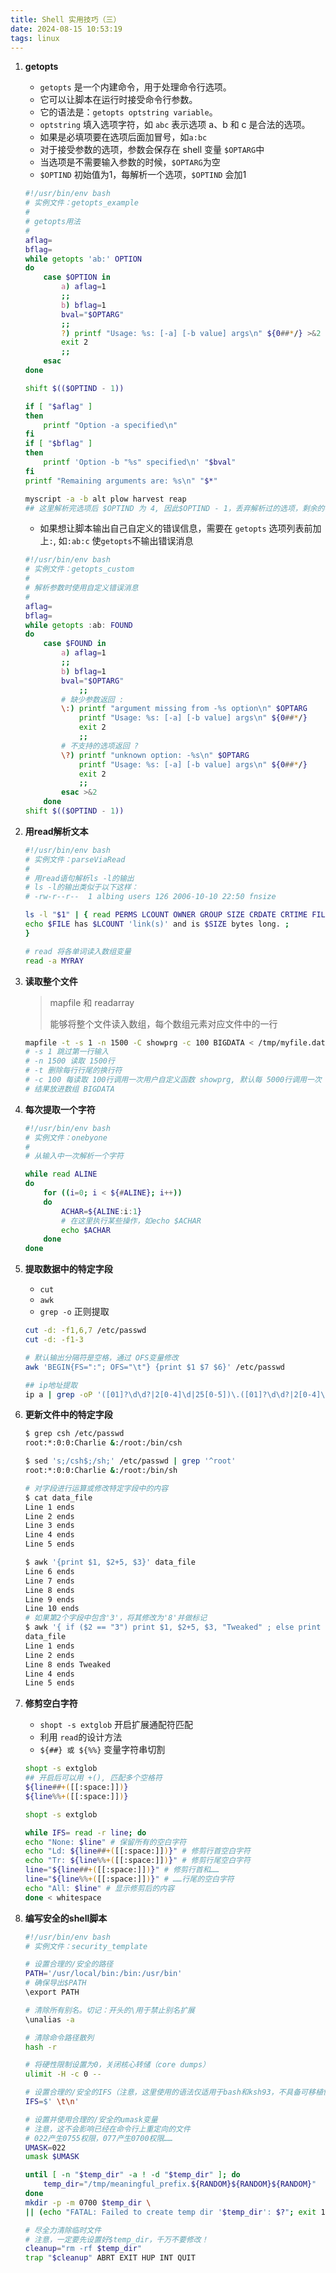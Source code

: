 ```yaml
---
title: Shell 实用技巧（三）
date: 2024-08-15 10:53:19
tags: linux
---
```

1. **getopts**
    - `getopts` 是一个内建命令，用于处理命令行选项。
    - 它可以让脚本在运行时接受命令行参数。
    - 它的语法是：`getopts optstring variable`。
    - `optstring` 填入选项字符，如 `abc` 表示选项 a、b 和 c 是合法的选项。
    - 如果是必填项要在选项后面加冒号，如`a:bc`
    - 对于接受参数的选项，参数会保存在 shell 变量 `$OPTARG`中
    - 当选项是不需要输入参数的时候，`$OPTARG`为空
    - `$OPTIND` 初始值为1，每解析一个选项，`$OPTIND` 会加1
    
    ```bash
    #!/usr/bin/env bash
    # 实例文件：getopts_example
    #
    # getopts用法
    #
    aflag=
    bflag=
    while getopts 'ab:' OPTION
    do
        case $OPTION in
            a) aflag=1
            ;;
            b) bflag=1
            bval="$OPTARG"
            ;;
            ?) printf "Usage: %s: [-a] [-b value] args\n" ${0##*/} >&2
            exit 2
            ;;
        esac
    done

    shift $(($OPTIND - 1))

    if [ "$aflag" ]
    then
        printf "Option -a specified\n"
    fi
    if [ "$bflag" ]
    then
        printf 'Option -b "%s" specified\n' "$bval"
    fi
    printf "Remaining arguments are: %s\n" "$*"

    myscript -a -b alt plow harvest reap
    ## 这里解析完选项后 $OPTIND 为 4, 因此$OPTIND - 1，丢弃解析过的选项，剩余的参数为 plow harvest reap
    ```
    - 如果想让脚本输出自己自定义的错误信息，需要在 `getopts` 选项列表前加上`:`, 如`:ab:c` 使`getopts`不输出错误消息
    ```bash
    #!/usr/bin/env bash
    # 实例文件：getopts_custom
    #
    # 解析参数时使用自定义错误消息
    #
    aflag=
    bflag=
    while getopts :ab: FOUND
    do
        case $FOUND in
            a) aflag=1
            ;;
            b) bflag=1
            bval="$OPTARG"
                ;;
            # 缺少参数返回 :
            \:) printf "argument missing from -%s option\n" $OPTARG
                printf "Usage: %s: [-a] [-b value] args\n" ${0##*/}
                exit 2
                ;;
            # 不支持的选项返回 ?
            \?) printf "unknown option: -%s\n" $OPTARG
                printf "Usage: %s: [-a] [-b value] args\n" ${0##*/}
                exit 2
                ;;
            esac >&2
        done
    shift $(($OPTIND - 1))
    ```
2. **用read解析文本**
    ```bash
    #!/usr/bin/env bash
    # 实例文件：parseViaRead
    #
    # 用read语句解析ls -l的输出
    # ls -l的输出类似于以下这样：
    # -rw-r--r--  1 albing users 126 2006-10-10 22:50 fnsize

    ls -l "$1" | { read PERMS LCOUNT OWNER GROUP SIZE CRDATE CRTIME FILE ;
    echo $FILE has $LCOUNT 'link(s)' and is $SIZE bytes long. ;
    }

    # read 将各单词读入数组变量
    read -a MYRAY
    ```

3. **读取整个文件**
    > mapfile 和 readarray
    >
    > 能够将整个文件读入数组，每个数组元素对应文件中的一行

    ```bash
    mapfile -t -s 1 -n 1500 -C showprg -c 100 BIGDATA < /tmp/myfile.data
    # -s 1 跳过第一行输入
    # -n 1500 读取 1500行
    # -t 删除每行行尾的换行符
    # -c 100 每读取 100行调用一次用户自定义函数 showprg, 默认每 5000行调用一次
    # 结果放进数组 BIGDATA
    ```

4. **每次提取一个字符**
    ```bash
    #!/usr/bin/env bash
    # 实例文件：onebyone
    #
    # 从输入中一次解析一个字符

    while read ALINE
    do
        for ((i=0; i < ${#ALINE}; i++))
        do
            ACHAR=${ALINE:i:1}
            # 在这里执行某些操作，如echo $ACHAR
            echo $ACHAR
        done
    done
    ```
5. **提取数据中的特定字段**

    - `cut`
    - `awk`
    - `grep -o` 正则提取

    ```bash
    cut -d: -f1,6,7 /etc/passwd
    cut -d: -f1-3

    # 默认输出分隔符是空格，通过 OFS变量修改
    awk 'BEGIN{FS=":"; OFS="\t"} {print $1 $7 $6}' /etc/passwd

    ## ip地址提取
    ip a | grep -oP '([01]?\d\d?|2[0-4]\d|25[0-5])\.([01]?\d\d?|2[0-4]\d|25[0-5])\.([01]?\d\d?|2[0-4]\d|25[0-5])\.([01]?\d\d?|2[0-4]\d|25[0-5])'
    ```

6. **更新文件中的特定字段**

    ```bash
    $ grep csh /etc/passwd
    root:*:0:0:Charlie &:/root:/bin/csh

    $ sed 's;/csh$;/sh;' /etc/passwd | grep '^root'
    root:*:0:0:Charlie &:/root:/bin/sh

    # 对字段进行运算或修改特定字段中的内容
    $ cat data_file
    Line 1 ends
    Line 2 ends
    Line 3 ends
    Line 4 ends
    Line 5 ends

    $ awk '{print $1, $2+5, $3}' data_file
    Line 6 ends
    Line 7 ends
    Line 8 ends
    Line 9 ends
    Line 10 ends
    # 如果第2个字段中包含'3'，将其修改为'8'并做标记
    $ awk '{ if ($2 == "3") print $1, $2+5, $3, "Tweaked" ; else print $0; }' \
    data_file
    Line 1 ends
    Line 2 ends
    Line 8 ends Tweaked
    Line 4 ends
    Line 5 ends
    ```

7. **修剪空白字符**
    - `shopt -s extglob` 开启扩展通配符匹配
    - 利用 `read`的设计方法
    - `${##} 或 ${%%}` 变量字符串切割

    ```bash
    shopt -s extglob
    ## 开启后可以用 +(), 匹配多个空格符
    ${line##+([[:space:]])}
    ${line%%+([[:space:]])}

    shopt -s extglob

    while IFS= read -r line; do
    echo "None: $line" # 保留所有的空白字符
    echo "Ld: ${line##+([[:space:]])}" # 修剪行首空白字符
    echo "Tr: ${line%%+([[:space:]])}" # 修剪行尾空白字符
    line="${line##+([[:space:]])}" # 修剪行首和……
    line="${line%%+([[:space:]])}" # ……行尾的空白字符
    echo "All: $line" # 显示修剪后的内容
    done < whitespace
    ```

8. **编写安全的shell脚本**

    ```bash
    #!/usr/bin/env bash
    # 实例文件：security_template

    # 设置合理的/安全的路径
    PATH='/usr/local/bin:/bin:/usr/bin'
    # 确保导出$PATH
    \export PATH

    # 清除所有别名。切记：开头的\用于禁止别名扩展
    \unalias -a

    # 清除命令路径散列
    hash -r

    # 将硬性限制设置为0，关闭核心转储（core dumps）
    ulimit -H -c 0 --

    # 设置合理的/安全的IFS（注意，这里使用的语法仅适用于bash和ksh93，不具备可移植性！）
    IFS=$' \t\n'

    # 设置并使用合理的/安全的umask变量
    # 注意，这不会影响已经在命令行上重定向的文件
    # 022产生0755权限，077产生0700权限……
    UMASK=022
    umask $UMASK

    until [ -n "$temp_dir" -a ! -d "$temp_dir" ]; do
        temp_dir="/tmp/meaningful_prefix.${RANDOM}${RANDOM}${RANDOM}"
    done
    mkdir -p -m 0700 $temp_dir \
    || (echo "FATAL: Failed to create temp dir '$temp_dir': $?"; exit 100)

    # 尽全力清除临时文件
    # 注意，一定要先设置好$temp_dir，千万不要修改！
    cleanup="rm -rf $temp_dir"
    trap "$cleanup" ABRT EXIT HUP INT QUIT
    ```